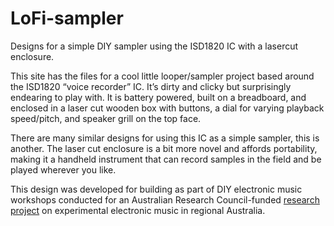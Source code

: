 # LoFi-sampler
Designs for a simple DIY sampler using the ISD1820 IC with a lasercut enclosure.

This site has the files for a cool little looper/sampler project based around the ISD1820 “voice recorder” IC. It’s dirty and clicky but surprisingly endearing to play with. It is battery powered, built on a breadboard, and enclosed in a laser cut wooden box with buttons, a dial for varying playback speed/pitch, and speaker grill on the top face.

There are many similar designs for using this IC as a simple sampler, this is another. The laser cut enclosure is a bit more novel and affords portability, making it a handheld instrument that can record samples in the field and be played wherever you like.

This design was developed for building as part of DIY electronic music workshops conducted for an Australian Research Council-funded [research project](https://www.regionalelectronicmusicaustralia.com/) on experimental electronic music in regional Australia.
